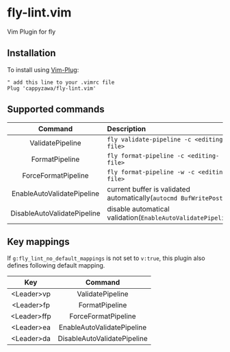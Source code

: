 # fly-lint.vim
Vim Plugin for fly

## Installation
To install using [Vim-Plug](https://github.com/junegunn/vim-plug):
```
" add this line to your .vimrc file
Plug 'cappyzawa/fly-lint.vim'
```

## Supported commands
|Command|Description|
|:---:|:---|
|ValidatePipeline|`fly validate-pipeline -c <editing-file>`|
|FormatPipeline|`fly format-pipeline -c <editing-file>`|
|ForceFormatPipeline|`fly format-pipeline -w -c <editing-file>`|
|EnableAutoValidatePipeline|current buffer is validated automatically(`autocmd BufWritePost`)|
|DisableAutoValidatePipeline|disable automatical validation(`EnableAutoValidatePipeline`)|

## Key mappings
If `g:fly_lint_no_default_mappings` is not set to `v:true`, this plugin also defines following default mapping.

|Key|Command|
|:---:|:---:|
|<Leader\>vp|ValidatePipeline|
|<Leader\>fp|FormatPipeline|
|<Leader\>ffp|ForceFormatPipeline|
|<Leader\>ea|EnableAutoValidatePipeline|
|<Leader\>da|DisableAutoValidatePipeline|
